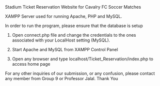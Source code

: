 Stadium Ticket Reservation Website for Cavalry FC Soccer Matches

XAMPP Server used for running Apache, PHP and MySQL.

In order to run the program, please ensure that the database is setup

1. Open connect.php file and change the credentials to the ones associated with your LocalHost setting (MySQL).

2. Start Apache and MySQL from XAMPP Control Panel

3. Open any browser and type localhost/Ticket_Reservation/index.php to access home page

For any other inquiries of our submission, or any confusion, please contact any member from Group 9 or Professor Jalal. 
Thank You
